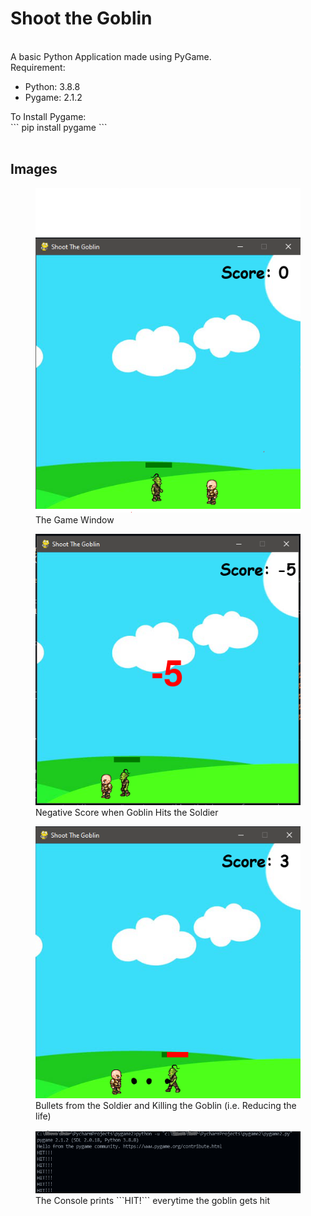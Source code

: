 
# Shoot the Goblin

<br>
A basic Python Application made using PyGame.

<br>
Requirement:<br>
<ul>
    <li>Python: 3.8.8</li>
    <li>Pygame: 2.1.2</li>
</ul>
To Install Pygame:<br>
```
pip install pygame
```
<br>
<br>

## Images


<figure>
    <img src="picture1.png">
    <figcaption>The Game Window<figcaption>
</figure>


<figure>
    <img src="picture2-vescore.png">
    <figcaption>Negative Score when Goblin Hits the Soldier </figcaption>
</figure>

<figure>
    <img src="picture 3 - bullets.png">
    <figcaption>Bullets from the Soldier and Killing the Goblin (i.e. Reducing the life)</figcaption>
</figure>

<figure>
    <img src="picture4-console.png">
    <figcaption>The Console prints ```HIT!``` everytime the goblin gets hit </figcaption>
</figure>